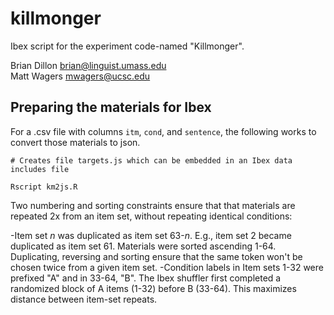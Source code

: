 # killmonger

Ibex script for the experiment code-named "Killmonger".

Brian Dillon <brian@linguist.umass.edu>         
Matt Wagers <mwagers@ucsc.edu>

## Preparing the materials for Ibex

For a .csv file with columns `itm`, `cond`, and `sentence`, the following works to convert those materials to json.

```
# Creates file targets.js which can be embedded in an Ibex data includes file

Rscript km2js.R
```

Two numbering and sorting constraints ensure that that materials are repeated 2x from an item set, without repeating identical conditions:

-Item set *n* was duplicated as item set 63-*n*. E.g., item set 2 became duplicated as item set 61. Materials were sorted ascending 1-64. Duplicating, reversing and sorting ensure that the same token won't be chosen twice from a given item set.
-Condition labels in Item sets 1-32 were prefixed "A" and in 33-64, "B". The Ibex shuffler first completed a randomized block of A items (1-32) before B (33-64). This maximizes distance between item-set repeats. 
